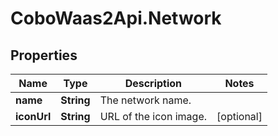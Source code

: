 # CoboWaas2Api.Network

## Properties

Name | Type | Description | Notes
------------ | ------------- | ------------- | -------------
**name** | **String** | The network name. | 
**iconUrl** | **String** | URL of the icon image. | [optional] 



